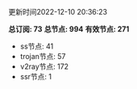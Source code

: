 更新时间2022-12-10 20:36:23

**总订阅: 73**
**总节点: 994**
**有效节点: 271**
- ss节点: 41
- trojan节点: 57
- v2ray节点: 172
- ssr节点: 1
